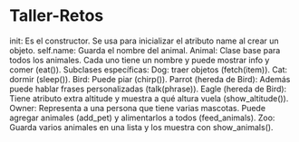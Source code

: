 # Taller-Retos

init: Es el constructor. Se usa para inicializar el atributo name al crear un objeto.
self.name: Guarda el nombre del animal.
Animal: Clase base para todos los animales. Cada uno tiene un nombre y puede mostrar info y comer (eat()).
Subclases específicas:
Dog: traer objetos (fetch(item)).
Cat: dormir (sleep()).
Bird: Puede piar (chirp()).
Parrot (hereda de Bird): Además puede hablar frases personalizadas (talk(phrase)).
Eagle (hereda de Bird): Tiene atributo extra altitude y muestra a qué altura vuela (show_altitude()).
Owner: Representa a una persona que tiene varias mascotas. Puede agregar animales (add_pet) y alimentarlos a todos (feed_animals).
Zoo: Guarda varios animales en una lista y los muestra con show_animals().
